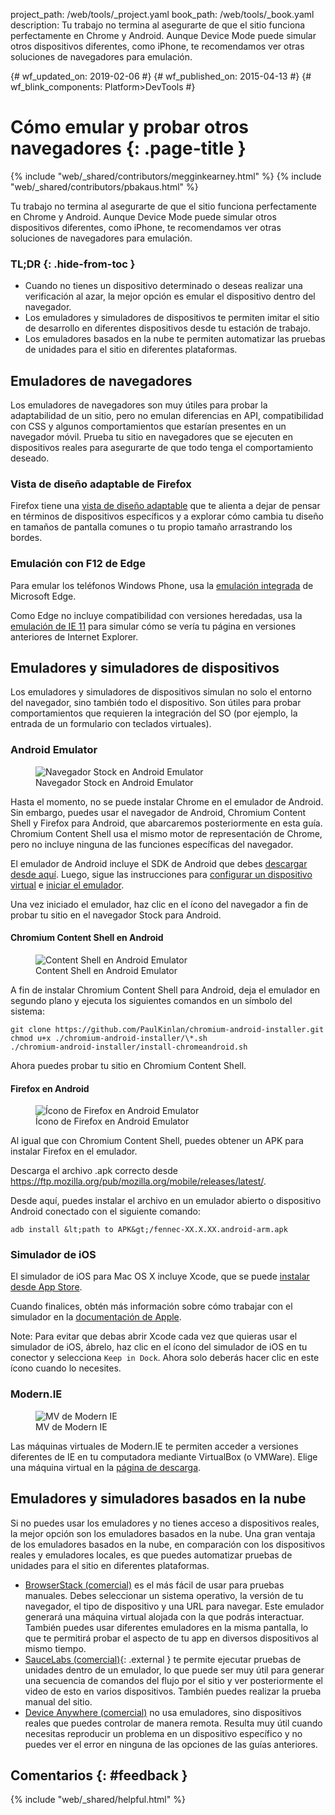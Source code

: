 project_path: /web/tools/_project.yaml
book_path: /web/tools/_book.yaml
description: Tu trabajo no termina al asegurarte de que el sitio funciona perfectamente en Chrome y Android. Aunque Device Mode puede simular otros dispositivos diferentes, como iPhone, te recomendamos ver otras soluciones de navegadores para emulación.

{# wf_updated_on: 2019-02-06 #}
{# wf_published_on: 2015-04-13 #}
{# wf_blink_components: Platform>DevTools #}

# Cómo emular y probar otros navegadores {: .page-title }

{% include "web/_shared/contributors/megginkearney.html" %}
{% include "web/_shared/contributors/pbakaus.html" %}

Tu trabajo no termina al asegurarte de que el sitio funciona perfectamente en Chrome y Android. Aunque Device Mode puede simular otros dispositivos diferentes, como iPhone, te recomendamos ver otras soluciones de navegadores para emulación.


### TL;DR {: .hide-from-toc }
- Cuando no tienes un dispositivo determinado o deseas realizar una verificación al azar, la mejor opción es emular el dispositivo dentro del navegador.
- Los emuladores y simuladores de dispositivos te permiten imitar el sitio de desarrollo en diferentes dispositivos desde tu estación de trabajo.
- Los emuladores basados en la nube te permiten automatizar las pruebas de unidades para el sitio en diferentes plataformas.


## Emuladores de navegadores

Los emuladores de navegadores son muy útiles para probar la adaptabilidad de un sitio, pero no
emulan diferencias en API, compatibilidad con CSS y algunos comportamientos que estarían presentes
en un navegador móvil. Prueba tu sitio en navegadores que se ejecuten en dispositivos reales para
asegurarte de que todo tenga el comportamiento deseado.

### Vista de diseño adaptable de Firefox

Firefox tiene una [vista de diseño adaptable](https://developer.mozilla.org/en-US/docs/Tools/Responsive_Design_View)
que te alienta a dejar de pensar en términos de dispositivos específicos y a
explorar cómo cambia tu diseño en tamaños de pantalla comunes o tu propio tamaño
arrastrando los bordes.

### Emulación con F12 de Edge

Para emular los teléfonos Windows Phone, usa la [emulación integrada](https://dev.modern.ie/platform/documentation/f12-devtools-guide/emulation/) de Microsoft Edge.

Como Edge no incluye compatibilidad con versiones heredadas, usa la [emulación de IE 11](https://msdn.microsoft.com/en-us/library/dn255001(v=vs.85).aspx) para simular cómo se vería tu página en versiones anteriores de Internet Explorer.

## Emuladores y simuladores de dispositivos

Los emuladores y simuladores de dispositivos simulan no solo el entorno del navegador, sino también todo el dispositivo. Son útiles para probar comportamientos que requieren la integración del SO (por ejemplo, la entrada de un formulario con teclados virtuales).

### Android Emulator

<figure class="attempt-right">
  <img src="imgs/android-emulator-stock-browser.png" alt="Navegador Stock en Android Emulator">
  <figcaption>Navegador Stock en Android Emulator</figcaption>
</figure>

Hasta el momento, no se puede instalar Chrome en el emulador de Android. Sin embargo, puedes usar el navegador de Android, Chromium Content Shell y Firefox para Android, que abarcaremos posteriormente en esta guía. Chromium Content Shell usa el mismo motor de representación de Chrome, pero no incluye ninguna de las funciones específicas del navegador.

El emulador de Android incluye el SDK de Android que debes <a href="http://developer.android.com/sdk/installing/studio.html">descargar desde
aquí</a>. Luego, sigue las instrucciones para <a href="http://developer.android.com/tools/devices/managing-avds.html">configurar un dispositivo virtual</a> e <a href="http://developer.android.com/tools/devices/emulator.html">iniciar el emulador</a>.

Una vez iniciado el emulador, haz clic en el ícono del navegador a fin de probar tu sitio en el navegador Stock para Android.

#### Chromium Content Shell en Android

<figure class="attempt-right">
  <img src="imgs/android-avd-contentshell.png" alt="Content Shell en Android Emulator">
  <figcaption>Content Shell en Android Emulator</figcaption>
</figure>

A fin de instalar Chromium Content Shell para Android, deja el emulador en segundo plano
y ejecuta los siguientes comandos en un símbolo del sistema:

    git clone https://github.com/PaulKinlan/chromium-android-installer.git
    chmod u+x ./chromium-android-installer/\*.sh
    ./chromium-android-installer/install-chromeandroid.sh

Ahora puedes probar tu sitio en Chromium Content Shell.


#### Firefox en Android

<figure class="attempt-right">
  <img src="imgs/ff-on-android-emulator.png" alt="Ícono de Firefox en Android Emulator">
  <figcaption>Ícono de Firefox en Android Emulator</figcaption>
</figure>

Al igual que con Chromium Content Shell, puedes obtener un APK para instalar Firefox en el emulador.

Descarga el archivo .apk correcto desde <a href="https://ftp.mozilla.org/pub/mozilla.org/mobile/releases/latest/">https://ftp.mozilla.org/pub/mozilla.org/mobile/releases/latest/</a>.

Desde aquí, puedes instalar el archivo en un emulador abierto o dispositivo Android conectado con el siguiente comando:

    adb install &lt;path to APK&gt;/fennec-XX.X.XX.android-arm.apk


### Simulador de iOS

El simulador de iOS para Mac OS X incluye Xcode, que se puede [instalar desde
App Store](https://itunes.apple.com/us/app/xcode/id497799835?ls=1&mt=12).

Cuando finalices, obtén más información sobre cómo trabajar con el simulador en la [documentación de Apple](https://developer.apple.com/library/prerelease/ios/documentation/IDEs/Conceptual/iOS_Simulator_Guide/Introduction/Introduction.html).

Note: Para evitar que debas abrir Xcode cada vez que quieras usar el simulador de iOS, ábrelo, haz clic en el ícono del simulador de iOS en tu conector y selecciona `Keep in Dock`. Ahora solo deberás hacer clic en este ícono cuando lo necesites.

### Modern.IE

<figure class="attempt-right">
  <img src="imgs/modern-ie-simulator.png" alt="MV de Modern IE">
  <figcaption>MV de Modern IE</figcaption>
</figure>

Las máquinas virtuales de Modern.IE te permiten acceder a versiones diferentes de IE en tu computadora mediante VirtualBox (o VMWare). Elige una máquina virtual en la <a href="https://modern.ie/en-us/virtualization-tools#downloads">página de descarga</a>.


## Emuladores y simuladores basados en la nube

Si no puedes usar los emuladores y no tienes acceso a dispositivos reales, la mejor opción son los emuladores basados en la nube. Una gran ventaja de los emuladores basados en la nube, en comparación con los dispositivos reales y emuladores locales, es que puedes automatizar pruebas de unidades para el sitio en diferentes plataformas.

* [BrowserStack (comercial)](https://www.browserstack.com/automate) es el más fácil de usar para pruebas manuales. Debes seleccionar un sistema operativo, la versión de tu navegador, el tipo de dispositivo y una URL para navegar. Este emulador generará una máquina virtual alojada con la que podrás interactuar. También puedes usar diferentes emuladores en la misma pantalla, lo que te permitirá probar el aspecto de tu app en diversos dispositivos al mismo tiempo.
* [SauceLabs (comercial)](https://saucelabs.com/){: .external } te permite ejecutar pruebas de unidades dentro de un emulador, lo que puede ser muy útil para generar una secuencia de comandos del flujo por el sitio y ver posteriormente el video de esto en varios dispositivos. También puedes realizar la prueba manual del sitio.
* [Device Anywhere (comercial)](http://www.keynote.com/solutions/testing/mobile-testing) no
usa emuladores, sino dispositivos reales que puedes controlar de manera remota. Resulta muy útil cuando necesitas reproducir un problema en un dispositivo específico y no puedes ver el error en ninguna de las opciones de las guías anteriores.


## Comentarios {: #feedback }

{% include "web/_shared/helpful.html" %}
